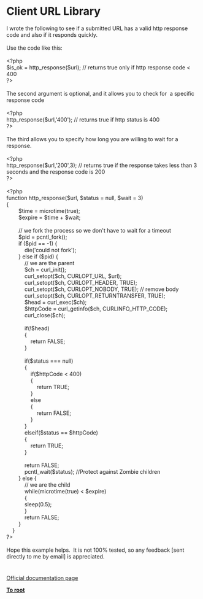 # Client URL Library




<div class="phpcode"><span class="html">
I wrote the following to see if a submitted URL has a valid http response code and also if it responds quickly. 
<br>
<br>Use the code like this:
<br>
<br><span class="default">&lt;?php
<br>$is_ok </span><span class="keyword">= </span><span class="default">http_response</span><span class="keyword">(</span><span class="default">$url</span><span class="keyword">); </span><span class="comment">// returns true only if http response code &lt; 400
<br></span><span class="default">?&gt;
<br></span>
<br>The second argument is optional, and it allows you to check for&#xA0; a specific response code
<br>
<br><span class="default">&lt;?php
<br>http_response</span><span class="keyword">(</span><span class="default">$url</span><span class="keyword">,</span><span class="string">&apos;400&apos;</span><span class="keyword">); </span><span class="comment">// returns true if http status is 400
<br></span><span class="default">?&gt;
<br></span>
<br>The third allows you to specify how long you are willing to wait for a response.
<br>
<br><span class="default">&lt;?php
<br>http_response</span><span class="keyword">(</span><span class="default">$url</span><span class="keyword">,</span><span class="string">&apos;200&apos;</span><span class="keyword">,</span><span class="default">3</span><span class="keyword">); </span><span class="comment">// returns true if the response takes less than 3 seconds and the response code is 200
<br></span><span class="default">?&gt;
<br></span>
<br><span class="default">&lt;?php
<br></span><span class="keyword">function </span><span class="default">http_response</span><span class="keyword">(</span><span class="default">$url</span><span class="keyword">, </span><span class="default">$status </span><span class="keyword">= </span><span class="default">null</span><span class="keyword">, </span><span class="default">$wait </span><span class="keyword">= </span><span class="default">3</span><span class="keyword">)
<br>{
<br>&#xA0; &#xA0; &#xA0; &#xA0; </span><span class="default">$time </span><span class="keyword">= </span><span class="default">microtime</span><span class="keyword">(</span><span class="default">true</span><span class="keyword">);
<br>&#xA0; &#xA0; &#xA0; &#xA0; </span><span class="default">$expire </span><span class="keyword">= </span><span class="default">$time </span><span class="keyword">+ </span><span class="default">$wait</span><span class="keyword">;
<br>
<br>&#xA0; &#xA0; &#xA0; &#xA0; </span><span class="comment">// we fork the process so we don&apos;t have to wait for a timeout
<br>&#xA0; &#xA0; &#xA0; &#xA0; </span><span class="default">$pid </span><span class="keyword">= </span><span class="default">pcntl_fork</span><span class="keyword">();
<br>&#xA0; &#xA0; &#xA0; &#xA0; if (</span><span class="default">$pid </span><span class="keyword">== -</span><span class="default">1</span><span class="keyword">) {
<br>&#xA0; &#xA0; &#xA0; &#xA0; &#xA0; &#xA0; die(</span><span class="string">&apos;could not fork&apos;</span><span class="keyword">);
<br>&#xA0; &#xA0; &#xA0; &#xA0; } else if (</span><span class="default">$pid</span><span class="keyword">) {
<br>&#xA0; &#xA0; &#xA0; &#xA0; &#xA0; &#xA0; </span><span class="comment">// we are the parent
<br>&#xA0; &#xA0; &#xA0; &#xA0; &#xA0; &#xA0; </span><span class="default">$ch </span><span class="keyword">= </span><span class="default">curl_init</span><span class="keyword">();
<br>&#xA0; &#xA0; &#xA0; &#xA0; &#xA0; &#xA0; </span><span class="default">curl_setopt</span><span class="keyword">(</span><span class="default">$ch</span><span class="keyword">, </span><span class="default">CURLOPT_URL</span><span class="keyword">, </span><span class="default">$url</span><span class="keyword">);
<br>&#xA0; &#xA0; &#xA0; &#xA0; &#xA0; &#xA0; </span><span class="default">curl_setopt</span><span class="keyword">(</span><span class="default">$ch</span><span class="keyword">, </span><span class="default">CURLOPT_HEADER</span><span class="keyword">, </span><span class="default">TRUE</span><span class="keyword">);
<br>&#xA0; &#xA0; &#xA0; &#xA0; &#xA0; &#xA0; </span><span class="default">curl_setopt</span><span class="keyword">(</span><span class="default">$ch</span><span class="keyword">, </span><span class="default">CURLOPT_NOBODY</span><span class="keyword">, </span><span class="default">TRUE</span><span class="keyword">); </span><span class="comment">// remove body
<br>&#xA0; &#xA0; &#xA0; &#xA0; &#xA0; &#xA0; </span><span class="default">curl_setopt</span><span class="keyword">(</span><span class="default">$ch</span><span class="keyword">, </span><span class="default">CURLOPT_RETURNTRANSFER</span><span class="keyword">, </span><span class="default">TRUE</span><span class="keyword">);
<br>&#xA0; &#xA0; &#xA0; &#xA0; &#xA0; &#xA0; </span><span class="default">$head </span><span class="keyword">= </span><span class="default">curl_exec</span><span class="keyword">(</span><span class="default">$ch</span><span class="keyword">);
<br>&#xA0; &#xA0; &#xA0; &#xA0; &#xA0; &#xA0; </span><span class="default">$httpCode </span><span class="keyword">= </span><span class="default">curl_getinfo</span><span class="keyword">(</span><span class="default">$ch</span><span class="keyword">, </span><span class="default">CURLINFO_HTTP_CODE</span><span class="keyword">);
<br>&#xA0; &#xA0; &#xA0; &#xA0; &#xA0; &#xA0; </span><span class="default">curl_close</span><span class="keyword">(</span><span class="default">$ch</span><span class="keyword">);
<br>&#xA0; &#xA0; &#xA0; &#xA0; &#xA0; &#xA0; 
<br>&#xA0; &#xA0; &#xA0; &#xA0; &#xA0; &#xA0; if(!</span><span class="default">$head</span><span class="keyword">)
<br>&#xA0; &#xA0; &#xA0; &#xA0; &#xA0; &#xA0; {
<br>&#xA0; &#xA0; &#xA0; &#xA0; &#xA0; &#xA0; &#xA0; &#xA0; return </span><span class="default">FALSE</span><span class="keyword">;
<br>&#xA0; &#xA0; &#xA0; &#xA0; &#xA0; &#xA0; }
<br>&#xA0; &#xA0; &#xA0; &#xA0; &#xA0; &#xA0; 
<br>&#xA0; &#xA0; &#xA0; &#xA0; &#xA0; &#xA0; if(</span><span class="default">$status </span><span class="keyword">=== </span><span class="default">null</span><span class="keyword">)
<br>&#xA0; &#xA0; &#xA0; &#xA0; &#xA0; &#xA0; {
<br>&#xA0; &#xA0; &#xA0; &#xA0; &#xA0; &#xA0; &#xA0; &#xA0; if(</span><span class="default">$httpCode </span><span class="keyword">&lt; </span><span class="default">400</span><span class="keyword">)
<br>&#xA0; &#xA0; &#xA0; &#xA0; &#xA0; &#xA0; &#xA0; &#xA0; {
<br>&#xA0; &#xA0; &#xA0; &#xA0; &#xA0; &#xA0; &#xA0; &#xA0; &#xA0; &#xA0; return </span><span class="default">TRUE</span><span class="keyword">;
<br>&#xA0; &#xA0; &#xA0; &#xA0; &#xA0; &#xA0; &#xA0; &#xA0; }
<br>&#xA0; &#xA0; &#xA0; &#xA0; &#xA0; &#xA0; &#xA0; &#xA0; else
<br>&#xA0; &#xA0; &#xA0; &#xA0; &#xA0; &#xA0; &#xA0; &#xA0; {
<br>&#xA0; &#xA0; &#xA0; &#xA0; &#xA0; &#xA0; &#xA0; &#xA0; &#xA0; &#xA0; return </span><span class="default">FALSE</span><span class="keyword">;
<br>&#xA0; &#xA0; &#xA0; &#xA0; &#xA0; &#xA0; &#xA0; &#xA0; }
<br>&#xA0; &#xA0; &#xA0; &#xA0; &#xA0; &#xA0; }
<br>&#xA0; &#xA0; &#xA0; &#xA0; &#xA0; &#xA0; elseif(</span><span class="default">$status </span><span class="keyword">== </span><span class="default">$httpCode</span><span class="keyword">)
<br>&#xA0; &#xA0; &#xA0; &#xA0; &#xA0; &#xA0; {
<br>&#xA0; &#xA0; &#xA0; &#xA0; &#xA0; &#xA0; &#xA0; &#xA0; return </span><span class="default">TRUE</span><span class="keyword">;
<br>&#xA0; &#xA0; &#xA0; &#xA0; &#xA0; &#xA0; }
<br>&#xA0; &#xA0; &#xA0; &#xA0; &#xA0; &#xA0; 
<br>&#xA0; &#xA0; &#xA0; &#xA0; &#xA0; &#xA0; return </span><span class="default">FALSE</span><span class="keyword">;
<br>&#xA0; &#xA0; &#xA0; &#xA0; &#xA0; &#xA0; </span><span class="default">pcntl_wait</span><span class="keyword">(</span><span class="default">$status</span><span class="keyword">); </span><span class="comment">//Protect against Zombie children
<br>&#xA0; &#xA0; &#xA0; &#xA0; </span><span class="keyword">} else {
<br>&#xA0; &#xA0; &#xA0; &#xA0; &#xA0; &#xA0; </span><span class="comment">// we are the child
<br>&#xA0; &#xA0; &#xA0; &#xA0; &#xA0; &#xA0; </span><span class="keyword">while(</span><span class="default">microtime</span><span class="keyword">(</span><span class="default">true</span><span class="keyword">) &lt; </span><span class="default">$expire</span><span class="keyword">)
<br>&#xA0; &#xA0; &#xA0; &#xA0; &#xA0; &#xA0; {
<br>&#xA0; &#xA0; &#xA0; &#xA0; &#xA0; &#xA0; </span><span class="default">sleep</span><span class="keyword">(</span><span class="default">0.5</span><span class="keyword">);
<br>&#xA0; &#xA0; &#xA0; &#xA0; &#xA0; &#xA0; }
<br>&#xA0; &#xA0; &#xA0; &#xA0; &#xA0; &#xA0; return </span><span class="default">FALSE</span><span class="keyword">;
<br>&#xA0; &#xA0; &#xA0; &#xA0; }
<br>&#xA0; &#xA0; }
<br></span><span class="default">?&gt;
<br></span>
<br>Hope this example helps.&#xA0; It is not 100% tested, so any feedback [sent directly to me by email] is appreciated.</span>
</div>
  

#

[Official documentation page](https://www.php.net/manual/en/book.curl.php)

**[To root](/README.md)**